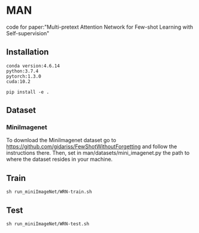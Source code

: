 # MAN
code for paper:"Multi-pretext Attention Network for Few-shot Learning with Self-supervision"

## Installation

```
conda version:4.6.14
python:3.7.4
pytorch:1.3.0
cuda:10.2
```
```
pip install -e .
```
## Dataset
### MiniImagenet 
To download the MiniImagenet dataset go to https://github.com/gidariss/FewShotWithoutForgetting and follow the instructions there. Then, set in man/datasets/mini_imagenet.py the path to where the dataset resides in your machine.

## Train
```
sh run_miniImageNet/WRN-train.sh
```


## Test
```
sh run_miniImageNet/WRN-test.sh
```
